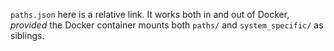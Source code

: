`paths.json` here is a relative link.
It works both in and out of Docker,
*provided* the Docker container mounts both
`paths/` and `system_specific/` as siblings.
